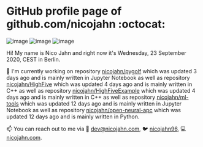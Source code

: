 # GitHub profile page of <!-- github -->github.com/nicojahn<!-- github --> :octocat:

![image](https://img.shields.io/badge/in%20progress%20since-aug.%201996-blue?style=flat) ![image](https://img.shields.io/badge/runs%20on-caffeine-brown?style=flat&logo=buy-me-a-coffee&logoColor=brown) ![image](https://img.shields.io/badge/homepage-blank-white?style=flat&?link=https://nicojahn.com&link=https://nicojahn.com)

Hi! My name is <!-- name -->Nico Jahn<!-- name --> and right now it's <!-- date -->Wednesday, 23 September 2020, CEST<!-- date --> in <!-- city -->Berlin<!-- city -->.

🔭 I'm currently working on <!-- projects -->repository [nicojahn/pygolf](https://github.com/nicojahn/pygolf) which was updated 3 days ago and is mainly written in Jupyter Notebook as well as repository [nicojahn/HighFive](https://github.com/nicojahn/HighFive) which was updated 4 days ago and is mainly written in C++ as well as repository [nicojahn/HighFiveExample](https://github.com/nicojahn/HighFiveExample) which was updated 4 days ago and is mainly written in C++ as well as repository [nicojahn/ml-tools](https://github.com/nicojahn/ml-tools) which was updated 12 days ago and is mainly written in Jupyter Notebook as well as repository [nicojahn/open-neural-apc](https://github.com/nicojahn/open-neural-apc) which was updated 12 days ago and is mainly written in Python<!-- projects -->.

📫 You can reach out to me via <!-- contact -->:email: dev@nicojahn.com, :bird: [nicojahn96](https://twitter.com/nicojahn96), :computer: [nicojahn.com](https://nicojahn.com)<!-- contact -->.
